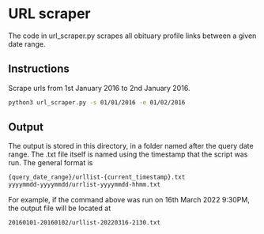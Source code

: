 # URL scraper
The code in url_scraper.py scrapes all obituary profile links between a given date range.  

## Instructions
Scrape urls from 1st January 2016 to 2nd January 2016.
```bash
python3 url_scraper.py -s 01/01/2016 -e 01/02/2016
```

## Output
The output is stored in this directory, in a folder named after the query date range. The .txt file itself is named using the timestamp that the script was run.
The general format is
```bash
{query_date_range}/urllist-{current_timestamp}.txt
yyyymmdd-yyyymmdd/urrlist-yyyymmdd-hhmm.txt
```
For example, if the command above was run on 16th March 2022 9:30PM, the output file will be located at
```bash
20160101-20160102/urllist-20220316-2130.txt
```
